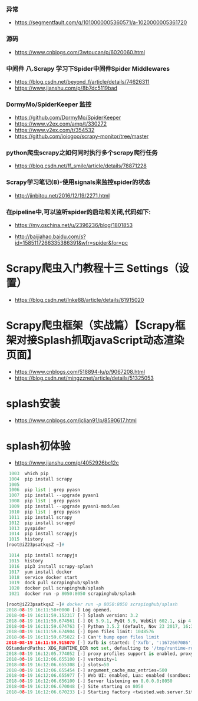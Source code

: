 ### 异常
* https://segmentfault.com/q/1010000005360571/a-1020000005361720

### 源码
* https://www.cnblogs.com/3wtoucan/p/6020060.html

### 中间件 八.Scrapy 学习下Spider中间件Spider Middlewares
* https://blog.csdn.net/beyond_f/article/details/74626311
* https://www.jianshu.com/p/8b7dc5119bad

### DormyMo/SpiderKeeper 监控
* https://github.com/DormyMo/SpiderKeeper
* https://www.v2ex.com/amp/t/330272
* https://www.v2ex.com/t/354532
* https://github.com/ioiogoo/scrapy-monitor/tree/master

### python爬虫scrapy之如何同时执行多个scrapy爬行任务
* https://blog.csdn.net/ff_smile/article/details/78871228

### Scrapy学习笔记(8)-使用signals来监控spider的状态
* http://jinbitou.net/2016/12/19/2271.html
### 在pipeline中,可以监听spider的启动和关闭,代码如下:
* https://my.oschina.net/u/2396236/blog/1801853

* http://baijiahao.baidu.com/s?id=1585117266335386391&wfr=spider&for=pc
# Scrapy爬虫入门教程十三 Settings（设置）
* https://blog.csdn.net/Inke88/article/details/61915020
# Scrapy爬虫框架（实战篇）【Scrapy框架对接Splash抓取javaScript动态渲染页面】
* https://www.cnblogs.com/518894-lu/p/9067208.html
* https://blog.csdn.net/mingzznet/article/details/51325053
# splash安装
* https://www.cnblogs.com/jclian91/p/8590617.html
# splash初体验
* https://www.jianshu.com/p/4052926bc12c

```python
 1003  which pip
 1004  pip install scrapy 
 1005   
 1006  pip list | grep pyasn
 1007  pip install --upgrade pyasn1
 1008  pip list | grep pyasn
 1009  pip install --upgrade pyasn1-modules  
 1010  pip list | grep pyasn
 1011  pip install scrapy 
 1012  pip install scrapyd
 1013  pyspider
 1014  pip install scrapyjs
 1015  history
[root@iZ23psatkqsZ ~]# 
```
```c
 1014  pip install scrapyjs
 1015  history
 1016  pip3 install scrapy-splash
 1017  yum install docker
 1018  service docker start
 1019  dock pull scrapinghub/splash
 1020  docker pull scrapinghub/splash
 1021  docker run -p 8050:8050 scrapinghub/splash
```
```python
[root@iZ23psatkqsZ ~]# docker run -p 8050:8050 scrapinghub/splash
2018-08-19 16:11:58+0000 [-] Log opened.
2018-08-19 16:11:59.152317 [-] Splash version: 3.2
2018-08-19 16:11:59.674561 [-] Qt 5.9.1, PyQt 5.9, WebKit 602.1, sip 4.19.3, Twisted 16.1.1, Lua 5.2
2018-08-19 16:11:59.674763 [-] Python 3.5.2 (default, Nov 23 2017, 16:37:01) [GCC 5.4.0 20160609]
2018-08-19 16:11:59.674904 [-] Open files limit: 1048576
2018-08-19 16:11:59.675022 [-] Can't bump open files limit
2018-08-19 16:11:59.915070 [-] Xvfb is started: ['Xvfb', ':1672607086', '-screen', '0', '1024x768x24', '-nolisten', 'tcp']
QStandardPaths: XDG_RUNTIME_DIR not set, defaulting to '/tmp/runtime-root'
2018-08-19 16:12:05.774052 [-] proxy profiles support is enabled, proxy profiles path: /etc/splash/proxy-profiles
2018-08-19 16:12:06.655100 [-] verbosity=1
2018-08-19 16:12:06.655308 [-] slots=50
2018-08-19 16:12:06.655454 [-] argument_cache_max_entries=500
2018-08-19 16:12:06.655977 [-] Web UI: enabled, Lua: enabled (sandbox: enabled)
2018-08-19 16:12:06.656100 [-] Server listening on 0.0.0.0:8050
2018-08-19 16:12:06.670048 [-] Site starting on 8050
2018-08-19 16:12:06.670233 [-] Starting factory <twisted.web.server.Site object at 0x7f567a3157f0>
```
